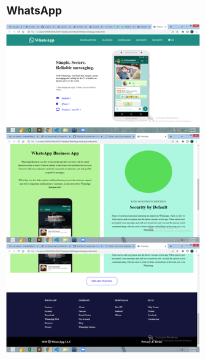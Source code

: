 <h1>WhatsApp</h1>
<img src="pic/Screenshot (70).png" alt="">
<img src="pic/Screenshot (85).png" alt="">
<img src="pic/Screenshot (86).png" alt="">